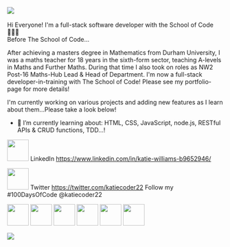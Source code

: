<img src="https://github.com/Katie-W-22/Katie-W-22/assets/142401708/51bc51d0-d08d-497a-a111-1a06f271c090">
<br>
<br>
Hi Everyone! I'm a full-stack software developer with the School of Code 👩🏻‍💻
<br>
Before The School of Code...

After achieving a masters degree in Mathematics from Durham University, I was a maths teacher for 18 years in the sixth-form sector, teaching A-levels in Maths and Further Maths.
During that time I also took on roles as NW2 Post-16 Maths-Hub Lead & Head of Department. I'm now a full-stack developer-in-training with The School of Code! Please see my portfolio-page for more details!

I'm currently working on various projects and adding new features as I learn about them...Please take a look below!

- 🌱 I’m currently learning about:
  HTML, CSS, JavaScript, node.js, RESTful APIs & CRUD functions, TDD...!

<img src="https://github.com/Katie-W-22/Katie-W-22/assets/142401708/daa72bc4-c136-4b75-a7ca-683dc48b73a0" width="50" height="50"> LinkedIn https://www.linkedin.com/in/katie-williams-b9652946/
<br>


<img src="https://github.com/Katie-W-22/Katie-W-22/assets/142401708/ee6de26f-ccc3-40e7-abf1-4c3cf84cc956" width="50" height="50"> Twitter  https://twitter.com/katiecoder22  Follow my #100DaysOfCode  @katiecoder22
<br>



<img src = "https://user-images.githubusercontent.com/142401708/275325100-40451950-b515-467b-a940-7fde7a4c9e57.png" width="50" height="50"> <img src="https://github.com/Katie-W-22/Katie-W-22/assets/142401708/7742c78c-54b0-4e6b-8c92-4f32b451e3ad" width = "50" height = "50"> <img src="https://github.com/Katie-W-22/Katie-W-22/assets/142401708/9fdd848c-54a7-4444-a158-bef646092fa6" width = "50" height="50"> <img src="https://github.com/Katie-W-22/Katie-W-22/assets/142401708/f6075ed4-a2ef-49f2-a17b-0fcde9ce070a" width="50" height="50"> <img src="https://github.com/Katie-W-22/Katie-W-22/assets/142401708/a817e4eb-1b09-49c5-873c-23b8f39b1c64"  width = "50" height="50"> <img src="https://github.com/Katie-W-22/Katie-W-22/assets/142401708/e3a74f6d-d405-4866-9c5c-3ae4d08e7246"  width = "50" height="50">

<img src="https://www.codewars.com/users/Katie-W-22/badges/large">

<!--
**Katie-W-22/Katie-W-22** is a ✨ _special_ ✨ repository because its `README.md` (this file) appears on your GitHub profile.

Here are some ideas to get you started:

- 🔭 I’m currently working on ...
- 🌱 I’m currently learning ...
- 👯 I’m looking to collaborate on ...
- 🤔 I’m looking for help with ...
- 💬 Ask me about ...
- 📫 How to reach me: ...
- 😄 Pronouns: ...
- ⚡ Fun fact: ...
-->


